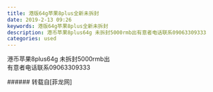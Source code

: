 ```yaml
---
title: 港版64g苹果8plus全新未拆封
date: 2019-2-13 09:26
keywords: 港版64g苹果8plus全新未拆封
description: 港币苹果8plus64g 未拆封5000rmb出有意者电话联系09063309333
categories: used
---
```

<td class="t_f" id="postmessage_2983784">

港币苹果8plus64g 未拆封5000rmb出<br/>
有意者电话联系09063309333<br/>
</td>
###### 转载自[菲龙网]